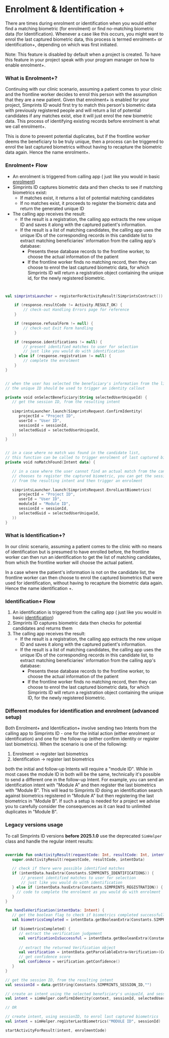 # Enrolment & Identification +

There are times during enrolment or identification when you would either find a matching biometric (for enrolment) or find no-matching biometric data (for Identification). Whenever a case like this occurs, you might want to enrol the last captured biometric data, this process is termed enrolment+ or identification+, depending on which was first initiated.



Note:  This feature is disabled by default when a project is created. To have this feature in your project speak with your program manager on how to enable enrolment+.&#x20;

### What is Enrolment+?

Continuing with our clinic scenario, assuming a patient comes to your clinic and the frontline worker decides to enrol this person with the assumption that they are a new patient. Given that enrolment+ is enabled for your project, Simprints ID would first try to match this person's biometric data with previously registered people and will return a list of potential candidates if any matches exist, else it will just enrol the new biometric data. This process of identifying existing records before enrolment is what we call enrolment+.

This is done to prevent potential duplicates, but if the frontline worker deems the beneficiary to be truly unique, then a process can be triggered to enrol the last captured biometrics without having to recapture the biometric data again. Hence the name enrolment+.

### Enrolment+ Flow

* An enrolment is triggered from calling app ( just like you would in basic [enrolment](enrollment.md))
* Simprints ID captures biometric data and then checks to see if matching biometrics exist:
  * If matches exist, it returns a list of potential matching candidates
  * If no matches exist, it proceeds to register the biometric data and return the generated unique ID
* The calling app receives the result:
  * If the result is a registration, the calling app extracts the new unique ID and saves it along with the captured patient's information.
  * If the result is a list of matching candidates, the calling app uses the unique IDs of the corresponding records in this candidate list to extract matching beneficiaries' information from the calling app's database:
    * Presents these database records to the frontline worker, to choose the actual information of the patient
    * If the frontline worker finds no matching record, then they can choose to enrol the last captured biometric data, for which Simprints ID will return a registration object containing the unique id, for the newly registered biometric.

```kotlin


val simprintsLauncher = registerForActivityResult(SimprintsContract()) { response ->

    if (response.resultCode != Activity.RESULT_OK) {
        // check-out Handling Errors page for reference
    }

    if (response.refusalForm != null) {
        // check-out Exit Form handling
    }

    if (response.identifications != null) {
        // present identified matches to user for selection
        // just like you would do with identification
    } else if (response.registration != null) {
        // complete the enrolment 
    }
}
```

```kotlin

// when the user has selected the beneficiary's information from the list,
// the unique ID should be used to trigger an identity callout

private void onSelectBeneficiary(String selectedUserUniqueId) {
   // get the session ID, from the resulting intent
   
   simprintsLauncher.launch(SimprintsRequest.ConfirmIdentity(
      projectId = "Project ID", 
      userId = "User ID",
      sessionId = sessionId,
      selectedGuid = selectedUserUniqueId,
   ))
}
```

```kotlin

// in a case where no match was found in the candidate list,
// this function can be called to trigger enrolment of last captured biometrics
private void noMatchFound(Intent data) {

   // in a case where the user cannot find an actual match from the candidate list and
   // chooses to register the captured biometric, you can get the sessionId
   // from the resulting intent and then trigger an enrolment

   simprintsLauncher.launch(SimprintsRequest.EnrolLastBiometrics(
      projectId = "Project ID", 
      userId = "User ID",
      moduleId = "Module ID",
      sessionId = sessionId,
      selectedGuid = selectedUserUniqueId,
   ))
}
```

### What is Identification+?

In our clinic scenario, assuming a patient comes to the clinic with no means of identification but is presumed to have enrolled before, the frontline worker can then run an identification to get the list of matching candidates, from which the frontline worker will choose the actual patient.

In a case where the patient's information is not on the candidate list, the frontline worker can then choose to enrol the captured biometrics that were used for identification, without having to recapture the biometric data again. Hence the name identification +.

### Identification+ Flow

1. An identification is triggered from the calling app ( just like you would in basic [identification](identification.md))
2. Simprints ID captures biometric data then checks for potential candidates and returns them
3. The calling app receives the result:
   * If the result is a registration, the calling app extracts the new unique ID and saves it along with the captured patient's information.
   * If the result is a list of matching candidates, the calling app uses the unique IDs of the corresponding records in this candidate list, to extract matching beneficiaries' information from the calling app's database:
     * Presents these database records to the frontline worker, to choose the actual information of the patient
     * If the frontline worker finds no matching record, then they can choose to enrol the last captured biometric data, for which Simprints ID will return a registration object containing the unique ID, for the newly registered biometric.&#x20;

### Different modules for identification and enrolment (advanced setup) <a href="#h.qmrbfohie14q_l" id="h.qmrbfohie14q_l"></a>

Both Enrolment+ and Identification+ involve sending two Intents from the calling app to Simprints ID - one for the initial action (either enrolment or identification) and one for the follow-up (either confirm identity or register last biometrics).  When the scenario is one of the following:

1. Enrolment -> register last biometrics
2. Identification -> register last biometrics

both the initial and follow-up Intents will require a "module ID".  While in most cases the module ID in both will be the same, technically it's possible to send a different one in the follow-up Intent. For example, you can send an identification intent with "Module A" and then register the last biometrics with "Module B". This will lead to Simprints ID doing an identification search against biometrics registered in "Module A" but then registering the last biometrics in "Module B". If such a setup is needed for a project we advise you to carefully consider the consequences as it can lead to unlimited duplicates in "Module B".&#x20;



### Legacy versions usage

To call Simprints ID versions **before 2025.1.0** use the deprecated `SimHelper` class and handle the regular intent results:

```kotlin

override fun onActivityResult(requestCode: Int, resultCode: Int, intentData: Intent) {
   super.onActivityResult(requestCode, resultCode, intentData)

   // check if there were possible identified matches
   if (intentData.hasExtra(Constants.SIMPRINTS_IDENTIFICATIONS)) {
       // present identified matches to user for selection
       // just like you would do with identification
   } else if (intentData.hasExtra(Constants.SIMPRINTS_REGISTRATION)) {
     // code to complete the enrolment as you would do with enrolment 
   }
}

fun handleVerification(intentData: Intent) {
   // get the boolean flag to check if biometrics completed successfully
   val biometricsCompleted = intentData.getBooleanExtra(Constants.SIMPRINTS_BIOMETRICS_COMPLETE_CHECK)

   if (biometricsCompleted) {
      // extract the verification judgement
      val verificationIsSuccessful = intentData.getBooleanExtra(Constants.SIMPRINTS_VERIFICATION_SUCCESS)
   
      // extract the returned Verification object
      val verification = intentData.getParcelableExtra<Verification>(Constants.SIMPRINTS_VERIFICATION)
      // get confidence score
      val confidence = verification.getConfidence()
   }
}
```

```kotlin
// get the session ID, from the resulting intent
val sessionId = data.getString(Constants.SIMPRINTS_SESSION_ID,"")

// create an intent using the selected beneficiary's uniqueId, and sessionId
val intent = simHelper.confirmIdentity(context, sessionId, selectedUserUniqueId)

// OR

// create intent, using sessionID, to enrol last captured biometrics
val intent = simHelper.registerLastBiometrics("MODULE ID", sessionId)

startActivityForResult(intent, enrolmentCode)
```
